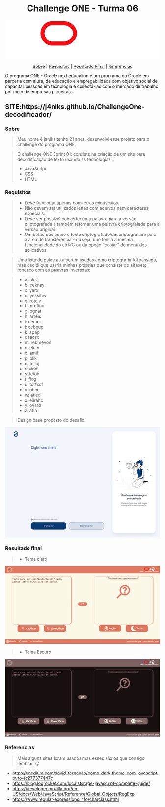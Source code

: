 <h1 align="center"> Challenge ONE - Turma 06</h1>
<img align="center" src="./assets/img/ONE.png" alt="Logo personalizada one">

<p align="center">
    <a href="#sobre">Sobre</a> |
    <a href="#requisitos">Requisitos</a> |
    <a href="#resultado-final">Resultado Final</a> |
    <a href="#referencias">Referências</a>
    
</p>
<p>O programa ONE - Oracle next education é um programa da Oracle em parceria com alura, de educação e empregabilidade com objetivo social de capacitar pessoas em tecnologia e conectá-las com o mercado de trabalho por meio de empresas parceiras.</p>


<h2>SITE:https://j4niks.github.io/ChallengeOne-decodificador/</h2>


### Sobre
> Meu nome é janiks tenho 21 anos, desenvolvi esse projeto para o challenge do programa ONE.

> O challenge ONE Sprint 01: consiste na criação de um site para decodificação de texto usando as tecnologias: 
> - JavaScript
> - CSS
> - HTML


### Requisitos
> - Deve funcionar apenas com letras minúsculas.
> -  Não devem ser utilizados letras com acentos nem caracteres especiais.
> - Deve ser possível converter uma palavra para a versão criptografada e também retornar uma palavra criptografada para a versão original.
> - Um botão que copie o texto criptografado/descriptografado para a área de transferência - ou seja, que tenha a mesma funcionalidade do ctrl+C ou da opção "copiar" do menu dos aplicativos.


> Uma lista de palavras a serem usadas como criptografia foi passada, mas decidi que usaria minhas próprias que consiste do alfabeto fonetico com as palavras invertidas:

> - a: uluz
> - b: eeknay
> - c: yarx
> - d: yeksihw
> - e: rotciv
> - f: mrofinu
> - g: ognat
> - h: arreis
> - i: oemor
> - j: cebeuq
> - k: apap
> - l: racso
> - m: rebmevon
> - n: ekim
> - o: amil
> - p: olik
> - q: teiluj
> - r: aidni
> - s: letoh
> - t: flog
> - u: tortxof
> - v: ohce
> - w: atled
> - x: eilrahc
> - y: ovarb
> - z: afla


> Design base proposto do desafio:
<p align="center">
<img src="./README_files/challange.jpg">
</p>


### Resultado final

> - Tema claro
<p align="center">
<img src="./README_files/DecodificadorClaro.png">
</p>

> - Tema Escuro

<p align="center">
<img src="./README_files/DecodificadorEscuro.png">
</p>

### Referencias
> Mais alguns sites foram usados mas esses são os que consigo lembrar. 😜
- https://medium.com/david-fernando/como-dark-theme-com-javascript-puro-fc277377447c
- https://blog.logrocket.com/localstorage-javascript-complete-guide/
- https://developer.mozilla.org/en-US/docs/Web/JavaScript/Reference/Global_Objects/RegExp
- https://www.regular-expressions.info/charclass.html

